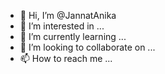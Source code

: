 - 👋 Hi, I’m @JannatAnika
- 👀 I’m interested in ...
- 🌱 I’m currently learning ...
- 💞️ I’m looking to collaborate on ...
- 📫 How to reach me ...

<!---
JannatAnika/JannatAnika is a ✨ special ✨ repository because its `README.md` (this file) appears on your GitHub profile.
You can click the Preview link to take a look at your changes.
--->
